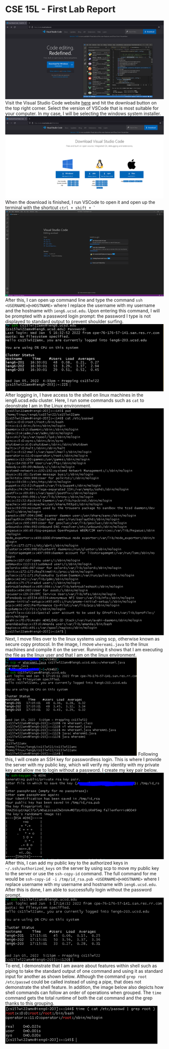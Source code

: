 # CSE 15L - First Lab Report

![VSCode Website](/assets/01.png)  
Visit the Visual Studio Code website [here](https://code.visualstudio.com/) and hit the download button on the top right corner. Select the version of VSCode that is most suitable for your computer. In my case, I will be selecting the windows system installer.
![VSCode Download](/assets/02.png)  
When the download is finished, I run VSCode to open it and open up the terminal with the shortcut ``ctrl + shift + ` ``
![VSCode Download](/assets/03.png)  
After this, I can open up command line and type the command `ssh <USERNAME>@<HOSTNAME>` where I replace the username with my username and the hostname with `ieng6.ucsd.edu`. Upon entering this command, I will be prompted with a password login prompt: the password I type is not displayed to standard output to prevent shoulder surfing.
![SSH Login](/assets/04.png)
After logging in, I have access to the shell on linux machines in the ieng6.ucsd.edu cluster. Here, I run some commands such as `cat` to deonstrate I am in the Linux environment. 
![SSH Commands](/assets/05.png)
Next, I move files over to the linux systems using scp, otherwise known as secure copy protocol. In the image, I move `whereami.java` to the linux machines and compile it on the server. Running it shows that I am executing the file as the linux user and that I am on the linux environment.
![SCP File](/assets/06.png)
Following this, I will create an SSH key for passwordless login. This is where I provide the server with my public key, which will verify my identity with my private key and allow me to login without a password. I create my key pair below.
![SSH Keygen](/assets/07.png)
After this, I can add my public key to the authorized keys in `~/.ssh/authorized_keys` on the server by using scp to move my public key to the server or use the `ssh-copy-id` command. The full command for me would be `ssh-copy-id -i /tmp/id_rsa.pub <USERNAME>@<HOSTNAME>` where I replace username with my username and hostname with `ieng6.ucsd.edu`. After this is done, I am able to successfully login without the password prompt.
![SSH Key Login](/assets/08.png)
To end, I demonstrate that I am aware about features within shell such as piping to take the standard output of one command and using it as standard input for another as shown below. Although the command `grep root /etc/passwd` could be called instead of using a pipe, that does not demonstrate the shell feature. In addition, the image below also depicts how shell commands can follow an order of operations when grouped. The `time` command gets the total runtime of both the cat command and the grep thanks to this grouping.
![Optimize Running](/assets/09.png)
